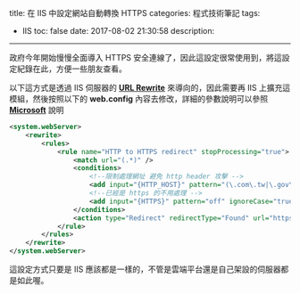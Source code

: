 title: 在 IIS 中設定網站自動轉換 HTTPS
categories: 程式技術筆記
tags:
  - IIS
toc: false
date: 2017-08-02 21:30:58
description:
---

政府今年開始慢慢全面導入 HTTPS 安全連線了，因此這設定很常使用到，將這設定紀錄在此，方便一些朋友查看。<!-- more -->

以下這方式是透過 IIS 伺服器的 **[URL Rewrite][2]** 來導向的，因此需要再 IIS 上擴充這模組，然後按照以下的 **web.config** 內容去修改，詳細的參數說明可以參照 [**Microsoft**][3] 說明

``` xml
<system.webServer>
    <rewrite>
        <rules>
            <rule name="HTTP to HTTPS redirect" stopProcessing="true">
                <match url="(.*)" />
                <conditions>
                    <!--限制處理網址 避免 http header 攻擊 -->
                    <add input="{HTTP_HOST}" pattern="(\.com\.tw|\.gov\.tw)$" />
                    <!--已經是 https 的不用處理 -->
                    <add input="{HTTPS}" pattern="off" ignoreCase="true" />
                </conditions>
                <action type="Redirect" redirectType="Found" url="https://{HTTP_HOST}/{R:1}"/>
            </rule>
        </rules>
    </rewrite>
</system.webServer>
```

這設定方式只要是 IIS 應該都是一樣的，不管是雲端平台還是自己架設的伺服器都是如此喔。


[1]: https://blog.miniasp.com/post/2014/06/04/Redirect-to-HTTPS-from-HTTP-using-IIS-URL-Rewrite.aspx
[2]: https://www.iis.net/downloads/microsoft/url-rewrite
[3]: https://docs.microsoft.com/en-us/iis/extensions/url-rewrite-module/url-rewrite-module-configuration-reference
